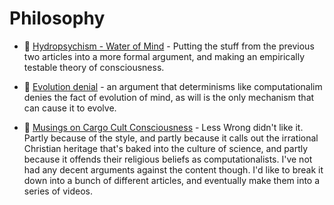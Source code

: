 # Philosophy

* 📄 [Hydropsychism - Water of Mind](hydropsychism) -
  Putting the stuff from the previous two articles into a more formal argument,
  and making an empirically testable theory of consciousness.

* 📃 [Evolution denial](evolution-denial) -
  an argument that determinisms like computationalim denies the fact of
  evolution of mind, as will is the only mechanism that can cause it to
  evolve.

* 📃 [Musings on Cargo Cult Consciousness](https://www.lesswrong.com/posts/oFiHwuuS8LAYqRNFh/musings-on-cargo-cult-consciousness) -
  Less Wrong didn't like it. Partly because of the style, and partly because
  it calls out the irrational Christian heritage that's baked into the
  culture of science, and partly because it offends their religious beliefs
  as computationalists. I've not had any decent arguments against the content
  though.
  I'd like to break it down into a bunch of different articles, and eventually
  make them into a series of videos.
